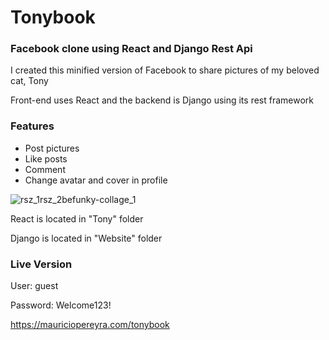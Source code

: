 # Tonybook
### Facebook clone using React and Django Rest Api

I created this minified version of Facebook to share pictures of my beloved cat, Tony

Front-end uses React and the backend is Django using its rest framework

### Features
- Post pictures
- Like posts
- Comment
- Change avatar and cover in profile

![rsz_1rsz_2befunky-collage_1](https://user-images.githubusercontent.com/90732948/198866794-a4a6a93e-77e7-4426-913a-3907fb7d5ace.jpg)

React is located in "Tony" folder

Django is located in "Website" folder

### Live Version

User: guest

Password: Welcome123!

https://mauriciopereyra.com/tonybook
